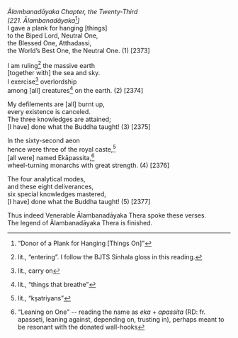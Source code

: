 *Ālambanadāyaka Chapter, the Twenty-Third*  
*\[221. Ālambanadāyaka*[^1]*\]*  
I gave a plank for hanging \[things\]  
to the Biped Lord, Neutral One,  
the Blessed One, Atthadassi,  
the World’s Best One, the Neutral One. (1) \[2373\]

I am ruling[^2] the massive earth  
\[together with\] the sea and sky.  
I exercise[^3] overlordship  
among \[all\] creatures[^4] on the earth. (2) \[2374\]

My defilements are \[all\] burnt up,  
every existence is canceled.  
The three knowledges are attained;  
\[I have\] done what the Buddha taught! (3) \[2375\]

In the sixty-second aeon  
hence were three of the royal caste,[^5]  
\[all were\] named Ekāpassita,[^6]  
wheel-turning monarchs with great strength. (4) \[2376\]

The four analytical modes,  
and these eight deliverances,  
six special knowledges mastered,  
\[I have\] done what the Buddha taught! (5) \[2377\]

Thus indeed Venerable Ālambanadāyaka Thera spoke these verses.  
The legend of Ālambanadāyaka Thera is finished.  
[^1]: “Donor of a Plank for Hanging \[Things On\]”  
[^2]: lit., “entering”. I follow the BJTS Sinhala gloss in this reading.  
[^3]: lit., carry on  
[^4]: lit., “things that breathe”  
[^5]: lit., “kṣatriyans”  
[^6]: “Leaning on One” -- reading the name as *eka* + *apassita* (RD:
    fr. apasseti, leaning against, depending on, trusting in), perhaps
    meant to be resonant with the donated wall-hooks
